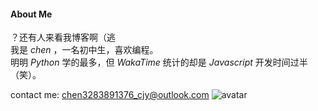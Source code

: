 #### About Me
？还有人来看我博客啊（逃 \
我是 $chen$ ，一名初中生，喜欢编程。 \
明明 $Python$ 学的最多，但 $WakaTime$ 统计的却是 $Javascript$ 开发时间过半（笑）。

contact me: <chen3283891376_cjy@outlook.com>
![avatar](https://avatars.githubusercontent.com/u/168898000?v=4)